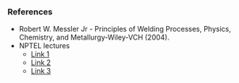 ### References
- Robert W. Messler Jr - Principles of Welding Processes, Physics, Chemistry, and Metallurgy-Wiley-VCH (2004).
- NPTEL   lectures
  - [Link 1](https://youtu.be/k7Hjl_1fCkE)
  - [Link 2](https://youtu.be/DJR5wuKevNU)
  - [Link 3](https://youtu.be/-csQYaFO3lw?list=PLLy_2iUCG87DMpCKrUQxEi4he6NwDYMSN)

